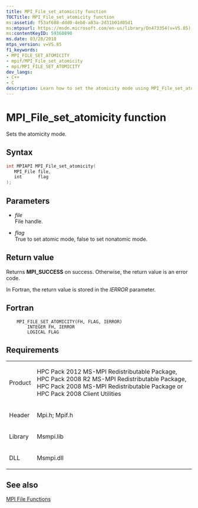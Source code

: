 ```yaml
---
title: MPI_File_set_atomicity function
TOCTitle: MPI_File_set_atomicity function
ms:assetid: f53af688-ddd0-4eb0-a83a-2d31b01d05d1
ms:mtpsurl: https://msdn.microsoft.com/en-us/library/Dn473354(v=VS.85)
ms:contentKeyID: 59360890
ms.date: 03/28/2018
mtps_version: v=VS.85
f1_keywords:
- MPI_FILE_SET_ATOMICITY
- mpif/MPI_File_set_atomicity
- mpi/MPI_FILE_SET_ATOMICITY
dev_langs:
- C++
- C
description: Learn how to set the atomicity mode using MPI_File_set_atomicity function on Microsoft's platform. Includes syntax, parameters, and return values.
---
```


# MPI\_File\_set\_atomicity function

Sets the atomicity mode.

## Syntax

``` c++
int MPIAPI MPI_File_set_atomicity(
   MPI_File file,
   int      flag
);
```

## Parameters

  - *file*  
    File handle.

  - *flag*  
    True to set atomic mode, false to set nonatomic mode.

## Return value

Returns **MPI\_SUCCESS** on success. Otherwise, the return value is an error code.

In Fortran, the return value is stored in the *IERROR* parameter.

## Fortran

``` FORTRAN
    MPI_FILE_SET_ATOMICITY(FH, FLAG, IERROR)
        INTEGER FH, IERROR
        LOGICAL FLAG
```

## Requirements

<table>
<colgroup>
<col/>
<col/>
</colgroup>
<tbody>
<tr class="odd">
<td><p>Product</p></td>
<td><p>HPC Pack 2012 MS-MPI Redistributable Package, HPC Pack 2008 R2 MS-MPI Redistributable Package, HPC Pack 2008 MS-MPI Redistributable Package or HPC Pack 2008 Client Utilities</p></td>
</tr>
<tr class="even">
<td><p>Header</p></td>
<td>Mpi.h;
Mpif.h</td>
</tr>
<tr class="odd">
<td><p>Library</p></td>
<td>Msmpi.lib</td>
</tr>
<tr class="even">
<td><p>DLL</p></td>
<td>Msmpi.dll</td>
</tr>
</tbody>
</table>


## See also

[MPI File Functions](mpi-file-functions.md)

